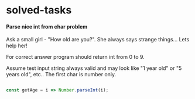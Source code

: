 # solved-tasks
#### Parse nice int from char problem
     
  Ask a small girl - "How old are you?". She always says strange things... Lets help her!
  
  For correct answer program should return int from 0 to 9.
  
  Assume test input string always valid and may look like "1 year old" or "5 years old", etc.. The first char is number only.
   
   
   
```javascript

const getAge = i => Number.parseInt(i);

```
